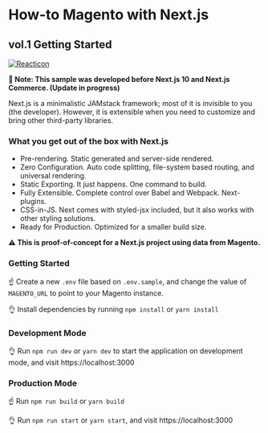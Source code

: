 # How-to Magento with Next.js
## vol.1 Getting Started

[![Reacticon](https://img.youtube.com/vi/FdJAuEGVg9w/0.jpg)](https://www.youtube.com/embed/FdJAuEGVg9w)


__📣 Note: This sample was developed before Next.js 10 and Next.js Commerce. (Update in progress)__

Next.js is a minimalistic JAMstack framework; most of it is invisible to you (the developer). However, it is extensible when you need to customize and bring other third-party libraries.

### What you get out of the box with Next.js
- Pre-rendering. Static generated and server-side rendered.
- Zero Configuration. Auto code splitting, file-system based routing, and universal rendering.
- Static Exporting. It just happens. One command to build.
- Fully Extensible. Complete control over Babel and Webpack. Next-plugins.
- CSS-in-JS. Next comes with styled-jsx included, but it also works with other styling solutions.
- Ready for Production. Optimized for a smaller build size.

**⚠️ This is proof-of-concept for a Next.js project using data from Magento.**

### Getting Started 

☝️ Create a new `.env` file based on `.env.sample`, and change the value of `MAGENTO_URL` to point to your Magento instance.

👌 Install dependencies by running `npm install` or `yarn install`


### Development Mode

👌 Run `npm run dev` or `yarn dev` to start the application on development mode, and visit https://localhost:3000


### Production Mode

☝️ Run `npm run build` or `yarn build`

👌 Run `npm run start` or `yarn start`, and visit https://localhost:3000
